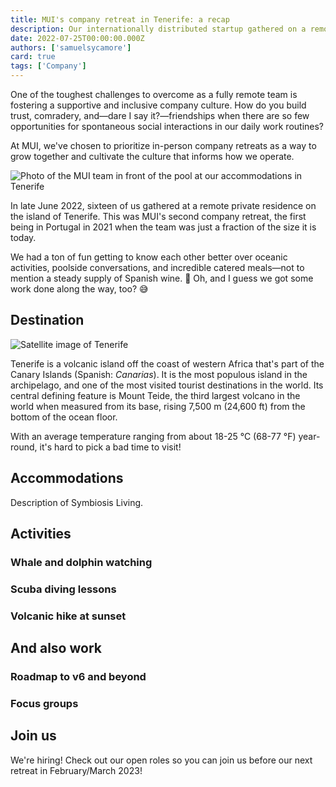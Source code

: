 ```yaml
---
title: MUI's company retreat in Tenerife: a recap
description: Our internationally distributed startup gathered on a remote island to get to know each other better. Here's what happened!
date: 2022-07-25T00:00:00.000Z
authors: ['samuelsycamore']
card: true
tags: ['Company']
---
```


One of the toughest challenges to overcome as a fully remote team is fostering a supportive and inclusive company culture.
How do you build trust, comradery, and—dare I say it?—friendships when there are so few opportunities for spontaneous social interactions in our daily work routines?

At MUI, we've chosen to prioritize in-person company retreats as a way to grow together and cultivate the culture that informs how we operate.

![Photo of the MUI team in front of the pool at our accommodations in Tenerife](/static/blog/tenerife-retreat/group-photo.jpeg)

In late June 2022, sixteen of us gathered at a remote private residence on the island of Tenerife.
This was MUI's second company retreat, the first being in Portugal in 2021 when the team was just a fraction of the size it is today.

We had a ton of fun getting to know each other better over oceanic activities, poolside conversations, and incredible catered meals—not to mention a steady supply of Spanish wine. 🥂
Oh, and I guess we got some work done along the way, too? 😅

## Destination

![Satellite image of Tenerife](/static/blog/tenerife-retreat/tenerife.jpeg)

Tenerife is a volcanic island off the coast of western Africa that's part of the Canary Islands (Spanish: _Canarias_).
It is the most populous island in the archipelago, and one of the most visited tourist destinations in the world.
Its central defining feature is Mount Teide, the third largest volcano in the world when measured from its base, rising 7,500 m (24,600 ft) from the bottom of the ocean floor.

With an average temperature ranging from about 18-25 °C (68-77 °F) year-round, it's hard to pick a bad time to visit!

## Accommodations

Description of Symbiosis Living.

## Activities

### Whale and dolphin watching

### Scuba diving lessons

### Volcanic hike at sunset

## And also work

### Roadmap to v6 and beyond

### Focus groups

## Join us

We're hiring! Check out our open roles so you can join us before our next retreat in February/March 2023!
